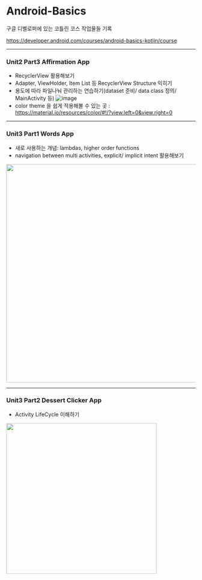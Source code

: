 # Android-Basics
구글 디벨로퍼에 있는 코틀린 코스 작업물들 기록

https://developer.android.com/courses/android-basics-kotlin/course

----
### Unit2 Part3 Affirmation App
- RecyclerView 활용해보기
- Adapter, ViewHolder, Item List 등 RecyclerView Structure 익히기
- 용도에 따라 파일나눠 관리하는 연습하기(dataset 준비/ data class 정의/ MainActivity 등)
![image](https://user-images.githubusercontent.com/68096732/109395416-96025c80-796f-11eb-8e6d-e575b5c4fd47.png)
- color theme 을 쉽게 적용해볼 수 있는 곳 : https://material.io/resources/color/#!/?view.left=0&view.right=0

----
### Unit3 Part1 Words App
- 새로 사용하는 개념: lambdas, higher order functions
- navigation between multi activities, explicit/ implicit intent 활용해보기
<img src = "https://user-images.githubusercontent.com/68096732/109458524-538c6d00-7aa0-11eb-8894-d4d7f2005539.png" width="580px">

----
### Unit3 Part2 Dessert Clicker App
- Activity LifeCycle 이해하기
<img src = "https://user-images.githubusercontent.com/68096732/109491643-2dc98d00-7acd-11eb-8171-f7e6e825f4c6.png" width="400px">
